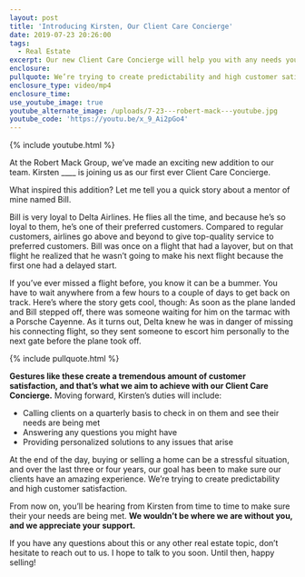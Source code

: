 ```yaml
---
layout: post
title: 'Introducing Kirsten, Our Client Care Concierge'
date: 2019-07-23 20:26:00
tags:
  - Real Estate
excerpt: Our new Client Care Concierge will help you with any needs you have.
enclosure:
pullquote: We’re trying to create predictability and high customer satisfaction.
enclosure_type: video/mp4
enclosure_time:
use_youtube_image: true
youtube_alternate_image: /uploads/7-23---robert-mack---youtube.jpg
youtube_code: 'https://youtu.be/x_9_Ai2pGo4'
---
```


{% include youtube.html %}

At the Robert Mack Group, we’ve made an exciting new addition to our team. Kirsten \_\_\_\_ is joining us as our first ever Client Care Concierge.

What inspired this addition? Let me tell you a quick story about a mentor of mine named Bill.

Bill is very loyal to Delta Airlines. He flies all the time, and because he’s so loyal to them, he’s one of their preferred customers. Compared to regular customers, airlines go above and beyond to give top-quality service to preferred customers. Bill was once on a flight that had a layover, but on that flight he realized that he wasn’t going to make his next flight because the first one had a delayed start.&nbsp;

If you’ve ever missed a flight before, you know it can be a bummer. You have to wait anywhere from a few hours to a couple of days to get back on track. Here’s where the story gets cool, though: As soon as the plane landed and Bill stepped off, there was someone waiting for him on the tarmac with a Porsche Cayenne. As it turns out, Delta knew he was in danger of missing his connecting flight, so they sent someone to escort him personally to the next gate before the plane took off.&nbsp;

{% include pullquote.html %}

**Gestures like these create a tremendous amount of customer satisfaction, and that’s what we aim to achieve with our Client Care Concierge.** Moving forward, Kirsten’s duties will include:&nbsp;

* Calling clients on a quarterly basis to check in on them and see their needs are being met
* Answering any questions you might have&nbsp;
* Providing personalized solutions to any issues that arise&nbsp;

At the end of the day, buying or selling a home can be a stressful situation, and over the last three or four years, our goal has been to make sure our clients have an amazing experience. We’re trying to create predictability and high customer satisfaction.&nbsp;

From now on, you’ll be hearing from Kirsten from time to time to make sure their your needs are being met. **We wouldn’t be where we are without you, and we appreciate your support.&nbsp;**

If you have any questions about this or any other real estate topic, don’t hesitate to reach out to us. I hope to talk to you soon. Until then, happy selling\!